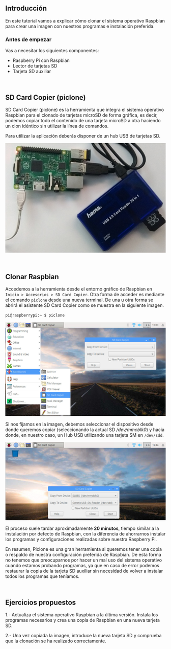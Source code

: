 ## Introducción

En este tutorial vamos a explicar cómo clonar el sistema operativo Raspbian para crear una imagen con nuestros programas e instalación preferida.

### Antes de empezar

Vas a necesitar los siguientes componentes:

- Raspberry Pi con Raspbian
- Lector de tarjetas SD
- Tarjeta SD auxiliar



<br />



## SD Card Copier (piclone)

SD Card Copier (piclone) es la herramienta que integra el sistema operativo Raspbian para el clonado de tarjetas microSD de forma gráfica, es decir, podemos copiar todo el contenido de una tarjeta microSD a otra haciendo un clon idéntico sin utilizar la línea de comandos.

Para utilizar la aplicación deberás disponer de un hub USB de tarjetas SD.

![](img/hub.jpg)



<br />



## Clonar Raspbian

Accedemos a la herramienta desde el entorno gráfico de Raspbian en `Inicio > Accesorios > SD Card Copier`. Otra forma de acceder es mediante el comando `piclone` desde una nueva terminal. De una u otra forma se abrirá el asistente SD Card Copier como se muestra en la siguiente imagen.

```sh
pi@raspberrypi:~ $ piclone
```

![](img/sd-card-copier.jpg)

Si nos fijamos en la imagen, debemos seleccionar el dispositivo desde donde queremos copiar (seleccionando la actual SD */dev/mmcblk0*) y hacia donde, en nuestro caso, un Hub USB utilizando una tarjeta SM en `/dev/sdd`.

![](img/copy.jpg)

El proceso suele tardar aproximadamente **20 minutos**, tiempo similar a la instalación por defecto de Raspbian, con la diferencia de ahorrarnos instalar los programas y configuraciones realizadas sobre nuestra Raspberry Pi.

En resumen, Piclone es una gran herramienta si queremos tener una copia o respaldo de nuestra configuración preferida de Raspbian. De esta forma no tenemos que preocuparnos por hacer un mal uso del sistema operativo cuando estamos probando programas, ya que en caso de error podemos restaurar la copia de la tarjeta SD auxiliar sin necesidad de volver a instalar todos los programas que teníamos.



<br />



## Ejercicios propuestos

1.- Actualiza el sistema operativo Raspbian a la última versión. Instala los programas necesarios y crea una copia de Raspbian en una nueva tarjeta SD.

2.- Una vez copiada la imagen, introduce la nueva tarjeta SD y comprueba que la clonación se ha realizado correctamente.
